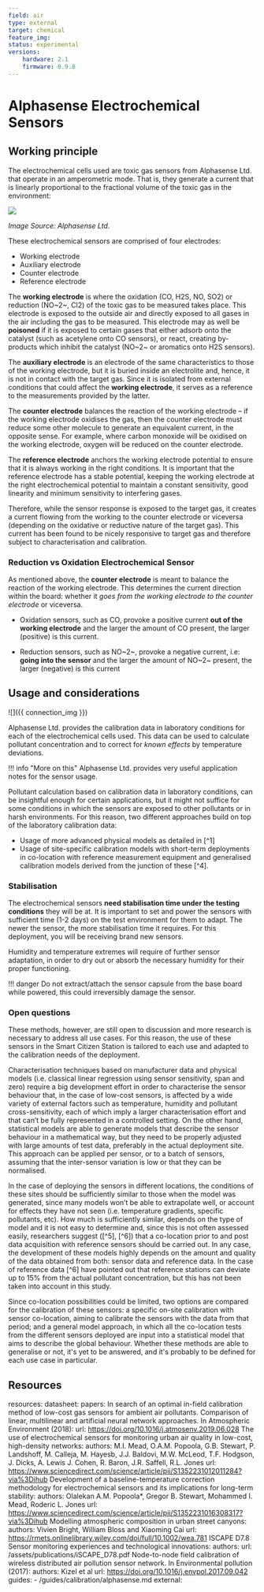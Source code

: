 ```yaml
---
field: air
type: external
target: chemical
feature_img:
status: experimental
versions:
    hardware: 2.1
    firmware: 0.9.8
---
```


# Alphasense Electrochemical Sensors

## Working principle

The electrochemical cells used are toxic gas sensors from Alphasense Ltd. that operate in an amperometric mode. That is, they generate a current that is linearly proportional to the fractional volume of the toxic gas in the environment:

![](https://i.imgur.com/K0yeMN0.png)

_Image Source: Alphasense Ltd._

These electrochemical sensors are comprised of four electrodes:

- Working electrode
- Auxiliary electrode
- Counter electrode
- Reference electrode

The **working electrode** is where the oxidation (CO, H2S, NO, SO2) or reduction (NO~2~, Cl2) of the toxic gas to be measured takes place. This electrode is exposed to the outside air and  directly exposed to all gases in the air including the gas to be measured. This electrode may as well be **poisoned** if it is exposed to certain gases that either adsorb onto the catalyst (such as acetylene onto CO sensors), or react, creating by-products which inhibit the catalyst (NO~2~ or aromatics onto H2S sensors).

The **auxiliary electrode** is an electrode of the same characteristics to those of the working electrode, but it is buried inside an electrolite and, hence, it is not in contact with the target gas. Since it is isolated from external conditions that could affect the **working electrode**, it serves as a reference to the measurements provided by the latter.

The **counter electrode** balances the reaction of the working electrode – if the working electrode oxidises the gas, then the counter electrode must reduce some other molecule to generate an equivalent current, in the opposite sense. For example, where carbon monoxide will be oxidised on the working electrode, oxygen will be reduced on the counter electrode.

The **reference electrode** anchors the working electrode potential to ensure that it is always working in the right conditions. It is important that the reference electrode has a stable potential, keeping the working electrode at the right electrochemical potential to maintain a constant sensitivity, good linearity and minimum sensitivity to interfering gases.

Therefore, while the sensor response is exposed to the target gas, it creates a current flowing from the working to the counter electrode or viceversa (depending on the oxidative or reductive nature of the target gas). This current has been found to be nicely responsive to target gas and therefore subject to characterisation and calibration.

### Reduction vs Oxidation Electrochemical Sensor

As mentioned above, the **counter electrode** is meant to balance the reaction of the working electrode. This determines the current direction within the board: whether it _goes from the working electrode to the counter electrode_ or viceversa.

- Oxidation sensors, such as CO, provoke a positive current **out of the working electrode** and the larger the amount of CO present, the larger (positive) is this current.

- Reduction sensors, such as NO~2~, provoke a negative current, i.e: **going into the sensor** and the larger the amount of NO~2~ present, the larger (negative) is this current

## Usage and considerations

![]({{ connection_img }})

Alphasense Ltd. provides the calibration data in laboratory conditions for each of the electrochemical cells used. This data can be used to calculate pollutant concentration and to correct for _known effects_ by temperature deviations.

!!! info "More on this"
    Alphasense Ltd. provides very useful application notes for the sensor usage.

Pollutant calculation based on calibration data in laboratory conditions, can be insightful enough for certain applications, but it might not suffice for some conditions in which the sensors are exposed to other pollutants or in harsh environments. For this reason, two different approaches build on top of the laboratory calibration data:

- Usage of more advanced physical models as detailed in [^1]
- Usage of site-specific calibration models with short-term deployments in co-location with reference measurement equipment and generalised calibration models derived from the junction of these [^4].

### Stabilisation

The electrochemical sensors **need stabilisation time under the testing conditions** they will be at. It is important to set and power the sensors with sufficient time (1-2 days) on the test environment for them to adapt. The newer the sensor, the more stabilisation time it requires. For this deployment, you will be receiving brand new sensors.

Humidity and temperature extremes will require of further sensor adaptation, in order to dry out or absorb the necessary humidity for their proper functioning.

!!! danger
    Do not extract/attach the sensor capsule from the base board while powered, this could irreversibly damage the sensor.

### Open questions

These methods, however, are still open to discussion and more research is necessary to address all use cases. For this reason, the use of these sensors in the Smart Citizen Station is tailored to each use and adapted to the calibration needs of the deployment.

Characterisation techniques based on manufacturer data and physical models (i.e. classical linear regression using sensor sensitivity, span and zero) require a big development effort in order to characterise the sensor behaviour that, in the case of low-cost sensors, is affected by a wide variety of external factors such as temperature, humidity and pollutant cross-sensitivity, each of which imply a larger characterisation effort and that can’t be fully represented in a controlled setting. On the other hand, statistical models are able to generate models that describe the sensor behaviour in a mathematical way, but they need to be properly adjusted with large amounts of test data, preferably in the actual deployment site. This approach can be applied per sensor, or to a batch of sensors, assuming that the inter-sensor variation is low or that they can be normalised.

In the case of deploying the sensors in different locations, the conditions of these sites should be sufficiently similar to those when the model was generated, since many models won’t be able to extrapolate well, or account for effects they have not seen (i.e. temperature gradients, specific pollutants, etc). How much is ​sufficiently similar​, depends on the type of model and it is not easy to determine and, since this is not often assessed easily, researchers suggest ([^5], [^6]) that a co-location prior to and post data acquisition with reference sensors should be carried out. In any case, the development of these models highly depends on the amount and quality of the data obtained from both: sensor data and reference data. In the case of reference data [^6] have pointed out that reference stations can deviate up to 15% from the actual pollutant concentration, but this has not been taken into account in this study.

Since co-location possibilities could be limited, two options are compared for the calibration of these sensors: a specific on-site calibration with sensor co-location, aiming to calibrate the sensors with the data from that period; and a general model approach, in which all the co-location tests from the different sensors deployed are input into a statistical model that aims to describe the global behaviour. Whether these methods are able to generalise or not, it's yet to be answered, and it's probably to be defined for each use case in particular.

## Resources

resources:
    datasheet:
    papers:
        In search of an optimal in-field calibration method of low-cost gas sensors for ambient air pollutants. Comparison of linear, multilinear and artificial neural network approaches. In Atmospheric Environment (2018):
            url: https://doi.org/10.1016/j.atmosenv.2019.06.028
        The use of electrochemical sensors for monitoring urban air quality in low-cost, high-density networks:
            authors: M.I. Mead, O.A.M. Popoola, G.B. Stewart, P. Landshoff, M. Calleja, M. Hayesb, J.J. Baldovi, M.W. McLeod, T.F. Hodgson, J. Dicks, A. Lewis J. Cohen, R. Baron, J.R. Saffell, R.L. Jones
            url: https://www.sciencedirect.com/science/article/pii/S1352231012011284?via%3Dihub
        Development of a baseline-temperature correction methodology for electrochemical sensors and its implications for long-term stability:
            authors: Olalekan A.M. Popoola*, Gregor B. Stewart, Mohammed I. Mead, Roderic L. Jones
            url: https://www.sciencedirect.com/science/article/pii/S1352231016308317?via%3Dihub
        Modelling atmospheric composition in urban street canyons:
            authors: Vivien Bright, William Bloss and Xiaoming Cai
            url: https://rmets.onlinelibrary.wiley.com/doi/full/10.1002/wea.781
        ISCAPE D7.8 Sensor monitoring experiences and technological innovations:
            authors:
            url: /assets/publications/iSCAPE_D78.pdf
        Node-to-node field calibration of wireless distributed air pollution sensor network. In Environmental pollution (2017):
            authors: Kizel et al
            url: https://doi.org/10.1016/j.envpol.2017.09.042
    guides:
        - /guides/calibration/alphasense.md
    external: